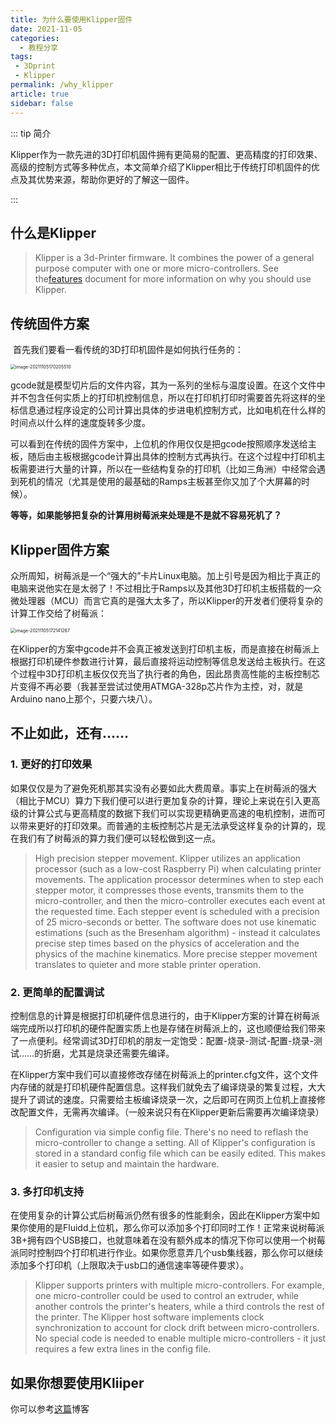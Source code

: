 ```yaml
---
title: 为什么要使用Klipper固件
date: 2021-11-05
categories:
  - 教程分享
tags:
 - 3Dprint
 - Klipper
permalink: /why_klipper
article: true
sidebar: false
---
```


::: tip 简介

Klipper作为一款先进的3D打印机固件拥有更简易的配置、更高精度的打印效果、高级的控制方式等多种优点，本文简单介绍了Klipper相比于传统打印机固件的优点及其优势来源，帮助你更好的了解这一固件。

:::

<!-- more -->

## 什么是Klipper

> Klipper is a 3d-Printer firmware. It combines the power of a general purpose computer with one or more micro-controllers. See the[features](https://www.klipper3d.org/Features.html) document for more information on why you should use Klipper.

## 传统固件方案

​	首先我们要看一看传统的3D打印机固件是如何执行任务的：

<img src="https://i.loli.net/2021/11/05/K4Nmck1bxUnAhP2.png" alt="image-20211105170205510" style="zoom:50%;" />

​	gcode就是模型切片后的文件内容，其为一系列的坐标与温度设置。在这个文件中并不包含任何实质上的打印机控制信息，所以在打印机打印时需要首先将这样的坐标信息通过程序设定的公司计算出具体的步进电机控制方式，比如电机在什么样的时间点以什么样的速度旋转多少度。

​	可以看到在传统的固件方案中，上位机的作用仅仅是把gcode按照顺序发送给主板，随后由主板根据gcode计算出具体的控制方式再执行。在这个过程中打印机主板需要进行大量的计算，所以在一些结构复杂的打印机（比如三角洲）中经常会遇到死机的情况（尤其是使用的最基础的Ramps主板甚至你又加了个大屏幕的时候）。

​	**等等，如果能够把复杂的计算用树莓派来处理是不是就不容易死机了？**

## Klipper固件方案

​	众所周知，树莓派是一个“强大的”卡片Linux电脑。加上引号是因为相比于真正的电脑来说他实在是太弱了！不过相比于Ramps以及其他3D打印机主板搭载的一众微处理器（MCU）而言它真的是强大太多了，所以Klipper的开发者们便将复杂的计算工作交给了树莓派：

<img src="https://i.loli.net/2021/11/05/wo86bcdxpEnSkAr.png" alt="image-20211105172141267" style="zoom:50%;" />

​	在Klipper的方案中gcode并不会真正被发送到打印机主板，而是直接在树莓派上根据打印机硬件参数进行计算，最后直接将运动控制等信息发送给主板执行。在这个过程中3D打印机主板仅仅充当了执行者的角色，因此昂贵高性能的主板控制芯片变得不再必要（我甚至尝试过使用ATMGA-328p芯片作为主控，对，就是Arduino nano上那个，只要六块八）。

## 不止如此，还有……

### 	1. 更好的打印效果

​	如果仅仅是为了避免死机那其实没有必要如此大费周章。事实上在树莓派的强大（相比于MCU）算力下我们便可以进行更加复杂的计算，理论上来说在引入更高级的计算公式与更高精度的数据下我们可以实现更精确更高速的电机控制，进而可以带来更好的打印效果。而普通的主板控制芯片是无法承受这样复杂的计算的，现在我们有了树莓派的算力我们便可以轻松做到这一点。

> High precision stepper movement. Klipper utilizes an application processor (such as a low-cost Raspberry Pi) when calculating printer movements. The application processor determines when to step each stepper motor, it compresses those events, transmits them to the micro-controller, and then the micro-controller executes each event at the requested time. Each stepper event is scheduled with a precision of 25 micro-seconds or better. The software does not use kinematic estimations (such as the Bresenham algorithm) - instead it calculates precise step times based on the physics of acceleration and the physics of the machine kinematics. More precise stepper movement translates to quieter and more stable printer operation.

### 	2. 更简单的配置调试

​	控制信息的计算是根据打印机硬件信息进行的，由于Klipper方案的计算在树莓派端完成所以打印机的硬件配置实质上也是存储在树莓派上的，这也顺便给我们带来了一点便利。经常调试3D打印机的朋友一定饱受：配置-烧录-测试-配置-烧录-测试……的折磨，尤其是烧录还需要先编译。

​	在Klipper方案中我们可以直接修改存储在树莓派上的printer.cfg文件，这个文件内存储的就是打印机硬件配置信息。这样我们就免去了编译烧录的繁复过程，大大提升了调试的速度。只需要给主板编译烧录一次，之后即可在网页上位机上直接修改配置文件，无需再次编译。（一般来说只有在Klipper更新后需要再次编译烧录）

> Configuration via simple config file. There's no need to reflash the micro-controller to change a setting. All of Klipper's configuration is stored in a standard config file which can be easily edited. This makes it easier to setup and maintain the hardware.

### 	3. 多打印机支持

​	在使用复杂的计算公式后树莓派仍然有很多的性能剩余，因此在Klipper方案中如果你使用的是Fluidd上位机，那么你可以添加多个打印同时工作！正常来说树莓派3B+拥有四个USB接口，也就意味着在没有额外成本的情况下你可以使用一个树莓派同时控制四个打印机进行作业。如果你愿意弄几个usb集线器，那么你可以继续添加多个打印机（上限取决于usb口的通信速率等硬件要求）。

> Klipper supports printers with multiple micro-controllers. For example, one micro-controller could be used to control an extruder, while another controls the printer's heaters, while a third controls the rest of the printer. The Klipper host software implements clock synchronization to account for clock drift between micro-controllers. No special code is needed to enable multiple micro-controllers - it just requires a few extra lines in the config file.

## 如果你想要使用Kliiper

你可以参考[这篇](http://blog.deercloud.site/how_to_install_klipper_quicklly)博客